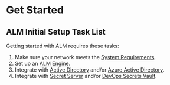 ﻿[title]: # (Get Started)
[tags]: # (Account Lifecycle Manager,ALM,Active Directory,)
[priority]: # (100)

# Get Started

## ALM Initial Setup Task List

Getting started with ALM requires these tasks:

1. Make sure your network meets the [System Requirements](reqs-ver/index.md).
1. Set up an [ALM Engine](setup-alm-engine/index.md).
1. Integrate with [Active Directory](integ-active-dir/index.md) and/or [Azure Active Directory](integrate-azure-ad/index.md).
1. Integrate with [Secret Server](integ-secret-serv/index.md) and/or [DevOps Secrets Vault](integ-dsv/index.md).
